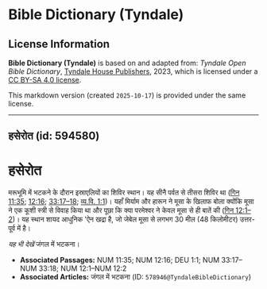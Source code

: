 # Bible Dictionary (Tyndale)

## License Information

**Bible Dictionary (Tyndale)** is based on and adapted from: _Tyndale Open Bible Dictionary_, [Tyndale House Publishers](https://tyndaleopenresources.com/), 2023, which is licensed under a [CC BY-SA 4.0 license](https://creativecommons.org/licenses/by-sa/4.0/legalcode.en).

This markdown version (created `2025-10-17`) is provided under the same license.



--------------------------------

## हसेरोत (id: 594580)

हसेरोत
======

मरूभूमि में भटकने के दौरान इस्राएलियों का शिविर स्थान। यह सीनै पर्वत से तीसरा शिविर था ([गिन 11:35](https://ref.ly/Num11:35); [12:16](https://ref.ly/Num12:16); [33:17–18](https://ref.ly/Num33:17-Num33:18); [व्य.वि. 1:1](https://ref.ly/Deut1:1))। यहाँ मिर्याम और हारून ने मूसा के खिलाफ बोला क्योंकि मूसा ने एक कूशी स्त्री से विवाह किया था और पूछा कि क्या परमेश्वर ने केवल मूसा से ही बातें की ([गिन 12:1–2](https://ref.ly/Num12:1-Num12:2))। यह स्थान शायद आधुनिक 'ऐन खद्रा है, जो जेबेल मूसा से लगभग 30 मील (48 किलोमीटर) उत्तर\-पूर्व में है।

*यह भी देखें* जंगल में भटकना।

* **Associated Passages:** NUM 11:35; NUM 12:16; DEU 1:1; NUM 33:17–NUM 33:18; NUM 12:1–NUM 12:2
* **Associated Articles:** जंगल में भटकना (ID: `578946@TyndaleBibleDictionary`)

